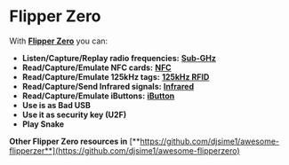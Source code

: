 # Flipper Zero

With [**Flipper Zero**](https://flipperzero.one/) you can:

- **Listen/Capture/Replay radio frequencies:** [**Sub-GHz**](fz-sub-ghz.md)
- **Read/Capture/Emulate NFC cards:** [**NFC**](fz-nfc.md)
- **Read/Capture/Emulate 125kHz tags:** [**125kHz RFID**](fz-125khz-rfid.md)
- **Read/Capture/Send Infrared signals:** [**Infrared**](fz-infrared.md)
- **Read/Capture/Emulate iButtons:** [**iButton**](../ibutton.md)
- **Use is as Bad USB**
- **Use it as security key (U2F)**
- **Play Snake**

**Other Flipper Zero resources in** [**https://github.com/djsime1/awesome-flipperzer**](https://github.com/djsime1/awesome-flipperzero)

